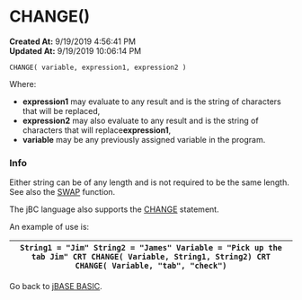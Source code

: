 # CHANGE()

**Created At:** 9/19/2019 4:56:41 PM  
**Updated At:** 9/19/2019 10:06:14 PM  


```
CHANGE( variable, expression1, expression2 )
```



Where:

- **expression1** may evaluate to any result and is the string of characters that will be replaced,
- **expression2** may also evaluate to any result and is the string of characters that will replace**expression1**,
- **variable** may be any previously assigned variable in the program.




### Info

Either string can be of any length and is not required to be the same length. See also the [SWAP](/36868-jbase-basic/278849-swap) function.

The jBC language also supports the [CHANGE](/36868-jbase-basic/264325-change) statement.


An example of use is:

| `String1 = "Jim" String2 = "James" Variable = "Pick up the tab Jim" CRT CHANGE( Variable, String1, String2) CRT CHANGE( Variable, "tab", "check")`<br> |
| --- |




Go back to [jBASE BASIC](263498-jbase-basic).
